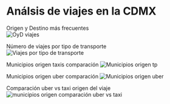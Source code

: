 # Análsis de viajes en la CDMX

Origen y Destino más frecuentes\
![OyD viajes](https://user-images.githubusercontent.com/71915068/107141306-79818000-68ed-11eb-892c-3a14ca5ff60d.png)

 Número de viajes por tipo de transporte\
![Viajes por tipo de transporte](https://user-images.githubusercontent.com/71915068/107141339-b483b380-68ed-11eb-9a84-4768618ce766.png)

Municipios origen taxis comparación
![Municipios origen tp](https://user-images.githubusercontent.com/71915068/107161718-37dfec00-6964-11eb-9059-e5bf63a00ae3.png)

Municipios origen uber comparación
![Municipios origen uber](https://user-images.githubusercontent.com/71915068/107161921-7d50e900-6965-11eb-8b4a-6d0da89c4ada.png)

 Comparación uber vs taxi origen del viaje\
![municipios origen comparación uber vs taxi](https://user-images.githubusercontent.com/71915068/107141361-d54c0900-68ed-11eb-8e0e-afa8a58e7d64.png)
